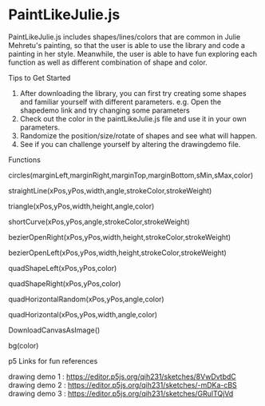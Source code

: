 # PaintLikeJulie.js
PaintLikeJulie.js includes shapes/lines/colors that are common in Julie Mehretu's painting, so that the user is able to use the library and code a painting in her style. Meanwhile, the user is able to have fun exploring each function as well as different combination of shape and color.


Tips to Get Started

1. After downloading the library, you can first try creating some shapes and familiar yourself with different parameters.
e.g. Open the shapedemo link and try changing some parameters
2. Check out the color in the paintLikeJulie.js file and use it in your own parameters.
3. Randomize the position/size/rotate of shapes and see what will happen.
4. See if you can challenge yourself by altering the drawingdemo file.

Functions

circles(marginLeft,marginRight,marginTop,marginBottom,sMin,sMax,color)

straightLine(xPos,yPos,width,angle,strokeColor,strokeWeight)

triangle(xPos,yPos,width,height,angle,color)

shortCurve(xPos,yPos,angle,strokeColor,strokeWeight)

bezierOpenRight(xPos,yPos,width,height,strokeColor,strokeWeight)

bezierOpenLeft(xPos,yPos,width,height,strokeColor,strokeWeight)

quadShapeLeft(xPos,yPos,color)

quadShapeRight(xPos,yPos,color)

quadHorizontalRandom(xPos,yPos,angle,color)

quadHorizontal(xPos,yPos,width,angle,color)

DownloadCanvasAsImage() 

bg(color)


p5 Links for fun references

drawing demo 1 : https://editor.p5js.org/qih231/sketches/8VwDvtbdC
drawing demo 2 : https://editor.p5js.org/qih231/sketches/-mDKa-cBS
drawing demo 3 : https://editor.p5js.org/qih231/sketches/GRulTQjVd
